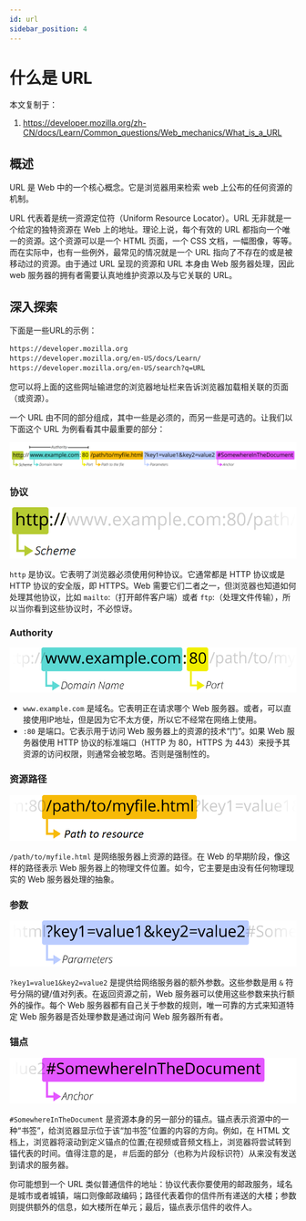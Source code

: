```yaml
---
id: url
sidebar_position: 4
---
```


# 什么是 URL

本文复制于：
  1. https://developer.mozilla.org/zh-CN/docs/Learn/Common_questions/Web_mechanics/What_is_a_URL

## 概述

URL 是 Web 中的一个核心概念。它是浏览器用来检索 web 上公布的任何资源的机制。

URL 代表着是统一资源定位符（Uniform Resource Locator）。URL 无非就是一个给定的独特资源在 Web 上的地址。理论上说，每个有效的 URL 都指向一个唯一的资源。这个资源可以是一个 HTML 页面，一个 CSS 文档，一幅图像，等等。而在实际中，也有一些例外，最常见的情况就是一个 URL 指向了不存在的或是被移动过的资源。由于通过 URL 呈现的资源和 URL 本身由 Web 服务器处理，因此 web 服务器的拥有者需要认真地维护资源以及与它关联的 URL。

## 深入探索

下面是一些URL的示例：

```bash
https://developer.mozilla.org
https://developer.mozilla.org/en-US/docs/Learn/
https://developer.mozilla.org/en-US/search?q=URL
```
您可以将上面的这些网址输进您的浏览器地址栏来告诉浏览器加载相关联的页面（或资源）。

一个 URL 由不同的部分组成，其中一些是必须的，而另一些是可选的。让我们以下面这个 URL 为例看看其中最重要的部分：

![](./img/mdn-url-all.png)

### 协议

![](./img/mdn-url-protocol@x2_update.png)

`http` 是协议。它表明了浏览器必须使用何种协议。它通常都是 HTTP 协议或是 HTTP 协议的安全版，即 HTTPS。Web 需要它们二者之一，但浏览器也知道如何处理其他协议，比如 `mailto`:（打开邮件客户端）或者 `ftp`:（处理文件传输），所以当你看到这些协议时，不必惊讶。


### Authority

![](./img/mdn-url-authority.png)

- `www.example.com` 是域名。它表明正在请求哪个 Web 服务器。或者，可以直接使用IP地址，但是因为它不太方便，所以它不经常在网络上使用。
- `:80` 是端口。它表示用于访问 Web 服务器上的资源的技术“门”。如果 Web 服务器使用 HTTP 协议的标准端口（HTTP 为 80，HTTPS 为 443）来授予其资源的访问权限，则通常会被忽略。否则是强制性的。


### 资源路径

![](./img/mdn-url-path@x2.png)

`/path/to/myfile.html` 是网络服务器上资源的路径。在 Web 的早期阶段，像这样的路径表示 Web 服务器上的物理文件位置。如今，它主要是由没有任何物理现实的 Web 服务器处理的抽象。

### 参数

![](./img/mdn-url-parameters@x2.png)

`?key1=value1&key2=value2` 是提供给网络服务器的额外参数。这些参数是用 `&` 符号分隔的键/值对列表。在返回资源之前，Web 服务器可以使用这些参数来执行额外的操作。每个 Web 服务器都有自己关于参数的规则，唯一可靠的方式来知道特定 Web 服务器是否处理参数是通过询问 Web 服务器所有者。

### 锚点

![](./img/mdn-url-anchor@x2.png)

`#SomewhereInTheDocument` 是资源本身的另一部分的锚点。锚点表示资源中的一种“书签”，给浏览器显示位于该“加书签”位置的内容的方向。例如，在 HTML 文档上，浏览器将滚动到定义锚点的位置;在视频或音频文档上，浏览器将尝试转到锚代表的时间。值得注意的是，＃后面的部分（也称为片段标识符）从来没有发送到请求的服务器。

你可能想到一个 URL 类似普通信件的地址：协议代表你要使用的邮政服务，域名是城市或者城镇，端口则像邮政编码；路径代表着你的信件所有递送的大楼；参数则提供额外的信息，如大楼所在单元；最后，锚点表示信件的收件人。